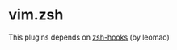 # vim.zsh

This plugins depends on [zsh-hooks][zsh-hooks] (by leomao)

[zsh-hooks]: https://github.com/leomao/zsh-hooks

